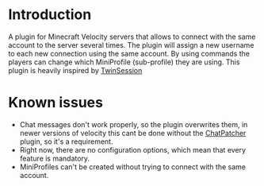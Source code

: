 # Introduction
A plugin for Minecraft Velocity servers that allows to connect with the same account to the server several times. The plugin will assign a new username to each new connection using the same account. By using commands the players can change which MiniProfile (sub-profile) they are using. This plugin is heavily inspired by [TwinSession](https://modrinth.com/plugin/chatpatchertwin)
# Known issues
 - Chat messages don't work properly, so the plugin overwrites them, in newer versions of velocity this cant be done without the [ChatPatcher](https://modrinth.com/plugin/chatpatcher) plugin, so it's a requirement.
 - Right now, there are no configuration options, which mean that every feature is mandatory.
 - MiniProfiles can't be created without trying to connect with the same account.
